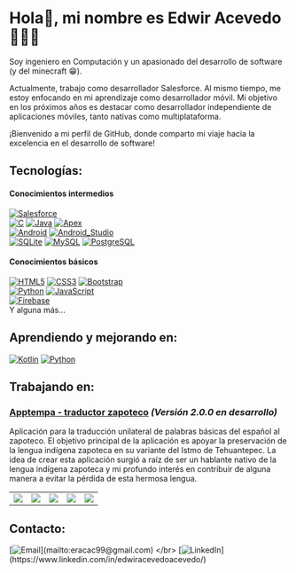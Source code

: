 # Hola👋, mi nombre es Edwir Acevedo  👨🏻‍💻

Soy ingeniero en Computación y un apasionado del desarrollo de software (y del minecraft 😁).

Actualmente, trabajo como desarrollador Salesforce. Al mismo tiempo, me estoy enfocando en mi aprendizaje como desarrollador móvil. Mi objetivo en los próximos años es destacar como desarrollador independiente de aplicaciones móviles, tanto nativas como multiplataforma.

¡Bienvenido a mi perfil de GitHub, donde comparto mi viaje hacia la excelencia en el desarrollo de software!

## Tecnologías:
#### Conocimientos intermedios
[![Salesforce](https://img.shields.io/badge/Salesforce-009EDB?style=for-the-badge&logo=salesforce&logoColor=white&labelColor=101010)]()
</br>
[![C](https://img.shields.io/badge/C-659AD2?style=for-the-badge&logo=c&logoColor=white&labelColor=101010)]()
[![Java](https://img.shields.io/badge/Java-E84135?style=for-the-badge&logo=java&logoColor=white&labelColor=101010)]()
[![Apex](https://img.shields.io/badge/Apex-009EDB?style=for-the-badge&logo=apex&logoColor=white&labelColor=101010)]()
</br>
[![Android](https://img.shields.io/badge/Android-3DDC84?style=for-the-badge&logo=android&logoColor=white&labelColor=101010)]()
[![Android_Studio](https://img.shields.io/badge/Android_Studio-3DDC84?style=for-the-badge&logo=android-studio&logoColor=white&labelColor=101010)]()
</br>
[![SQLite](https://img.shields.io/badge/SQLite-003B57?style=for-the-badge&logo=sqlite&logoColor=white&labelColor=101010)]()
[![MySQL](https://img.shields.io/badge/MySQL-4479A1?style=for-the-badge&logo=mysql&logoColor=white&labelColor=101010)]()
[![PostgreSQL](https://img.shields.io/badge/PostgreSQL-336791?style=for-the-badge&logo=postgresql&logoColor=white&labelColor=101010)]()

#### Conocimientos básicos
[![HTML5](https://img.shields.io/badge/HTML5-E34F26?style=for-the-badge&logo=html5&logoColor=white&labelColor=101010)]()
[![CSS3](https://img.shields.io/badge/CSS3-1572B6?style=for-the-badge&logo=css3&logoColor=white&labelColor=101010)]()
[![Bootstrap](https://img.shields.io/badge/Bootstrap-7952B3?style=for-the-badge&logo=bootstrap&logoColor=white&labelColor=101010)]()
</br>
[![Python](https://img.shields.io/badge/Python-yellow?style=for-the-badge&logo=python&logoColor=white&labelColor=101010)]()
[![JavaScript](https://img.shields.io/badge/JavaScript-F7DF1E?style=for-the-badge&logo=javascript&logoColor=white&labelColor=101010)]()
</br>
[![Firebase](https://img.shields.io/badge/Firebase-FFCA28?style=for-the-badge&logo=firebase&logoColor=white&labelColor=101010)]()
</br>
Y alguna más...

## Aprendiendo y mejorando en:
[![Kotlin](https://img.shields.io/badge/Kotlin-0095D5?style=for-the-badge&logo=kotlin&logoColor=white&labelColor=101010)]()
[![Python](https://img.shields.io/badge/Python-yellow?style=for-the-badge&logo=python&logoColor=white&labelColor=101010)]()

## Trabajando en:
### [Apptempa - traductor zapoteco](https://play.google.com/store/apps/details?id=com.apptempa.traductor) _(Versión 2.0.0 en desarrollo)_
Aplicación para la traducción unilateral de palabras básicas del español al zapoteco. El objetivo principal de la aplicación es apoyar la preservación de la lengua indígena zapoteca en su variante del Istmo de Tehuantepec. La idea de crear esta aplicación surgió a raíz de ser un hablante nativo de la lengua indígena zapoteca y mi profundo interés en contribuir de alguna manera a evitar la pérdida de esta hermosa lengua.

<table style="width:100%">
<tr>
<td>
<a href="https://play.google.com/store/apps/details?id=com.apptempa.traductor" target="_blank" rel="noopener noreferrer">
<img src="https://play-lh.googleusercontent.com/GmfdcZ-_ldJCPWTnFkptyFJrigC7vszkaVjRgbbK1OOmTaKZEyraQUzJjIUCzgRgFYML=w2560-h1440-rw">
</a>
</td>
<td>
<a href="https://play.google.com/store/apps/details?id=com.apptempa.traductor" target="_blank" rel="noopener noreferrer">
<img src="https://play-lh.googleusercontent.com/k4GXBw15Cp0yE9u75YjHf0ephIZICphr0upuvxsrVL8aU-w8XVYl8dTmRiI_Z5PUq4g=w2560-h1440-rw">
</a>
</td>
<td>
<a href="https://play.google.com/store/apps/details?id=com.apptempa.traductor" target="_blank" rel="noopener noreferrer">
<img src="https://play-lh.googleusercontent.com/6DnDA8W0wdlhRxJPotrxNQyiEYLW29jvuSao4z0FOTWUfD_RyjvV8TOkrMRsW_Z1tQ=w2560-h1440-rw">
</a>
</td>
<td>
<a href="https://play.google.com/store/apps/details?id=com.apptempa.traductor" target="_blank" rel="noopener noreferrer">
<img src="https://play-lh.googleusercontent.com/wMC7H1sHf98oy6OU0JIUE7HhHp3uQEdDwSxG74tdnY-zZjyorVdY5DT7UnjioC0ufkk=w2560-h1440-rw">
</a>
</td>
<td>
<a href="https://play.google.com/store/apps/details?id=com.apptempa.traductor" target="_blank" rel="noopener noreferrer">
<img src="https://play-lh.googleusercontent.com/p3tfGx2rZBEz5wATedm-nPiKh7HtzbBqInASfv8cF3cY4v3q73llK4OZa0O_EKbeHe8=w2560-h1440-rw">
</a>
</td>
</tr>
</table>

## Contacto:
[![Email](https://img.shields.io/badge/eracac99@gmail.com-email_personal_(respuesta_lenta)-D14836?style=for-the-badge&logo=gmail&logoColor=white&labelColor=101010)](mailto:eracac99@gmail.com)
</br>
[![LinkedIn](https://img.shields.io/badge/LinkedIn-Edwir_Acevedo_Acevedo_(respuesta_rápida)-0077B5?style=for-the-badge&logo=linkedin&logoColor=white&labelColor=101010)](https://www.linkedin.com/in/edwiracevedoacevedo/)
